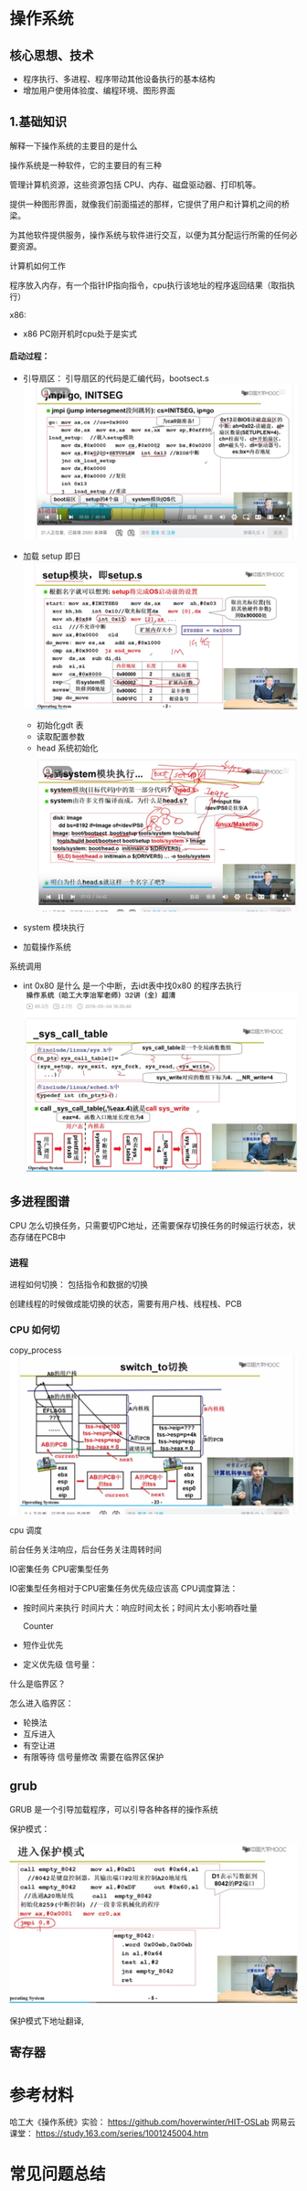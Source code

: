 # 操作系统

## 核心思想、技术
- 程序执行、多进程、程序带动其他设备执行的基本结构
-  增加用户使用体验度、编程环境、图形界面

## 1.基础知识

解释一下操作系统的主要目的是什么

操作系统是一种软件，它的主要目的有三种

管理计算机资源，这些资源包括 CPU、内存、磁盘驱动器、打印机等。

提供一种图形界面，就像我们前面描述的那样，它提供了用户和计算机之间的桥梁。

为其他软件提供服务，操作系统与软件进行交互，以便为其分配运行所需的任何必要资源。

计算机如何工作

程序放入内存，有一个指针IP指向指令，cpu执行该地址的程序返回结果（取指执行）

x86:
- x86 PC刚开机时cpu处于是实式

#### 启动过程：

- 引导扇区：
引导扇区的代码是汇编代码，bootsect.s
![img](images/bootsec.png)  



- 加载 setup 即日
  ![img](images/os_setup.jpg) 

  - 初始化gdt 表
  -  读取配置参数
  -  head 系统初始化
 ![img](images/os_head.jpg) 

-  system 模块执行
  


- 加载操作系统

系统调用

- int 0x80  是什么
  是一个中断，去idt表中找0x80 的程序去执行
 ![img](images/os_sys_call.png) 

## 多进程图谱
CPU 怎么切换任务，只需要切PC地址，还需要保存切换任务的时候运行状态，状态存储在PCB中

### 进程

进程如何切换：
包括指令和数据的切换

创建线程的时候做成能切换的状态，需要有用户栈、线程栈、PCB

### CPU 如何切

copy_process
![img](images/os_switch_to.jpg) 

cpu 调度

前台任务关注响应，后台任务关注周转时间

IO密集任务
CPU密集型任务

IO密集型任务相对于CPU密集任务优先级应该高
CPU调度算法：
- 按时间片来执行
  时间片大：响应时间太长；时间片太小影响吞吐量

  Counter 
- 短作业优先
- 定义优先级
信号量：

什么是临界区？

怎么进入临界区：
- 轮换法 
-  互斥进入
-  有空让进
-  有限等待
信号量修改 需要在临界区保护

## grub
GRUB 是一个引导加载程序，可以引导各种各样的操作系统

保护模式： 

 ![img](images/os_safemode.jpg) 

保护模式下地址翻译,


## 寄存器


# 参考材料
 哈工大《操作系统》实验：
https://github.com/hoverwinter/HIT-OSLab
网易云课堂：
https://study.163.com/series/1001245004.htm





# 常见问题总结


